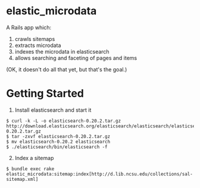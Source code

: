 # elastic_microdata

A Rails app which:

1. crawls sitemaps
2. extracts microdata
3. indexes the microdata in elasticsearch
4. allows searching and faceting of pages and items

(OK, it doesn't do all that yet, but that's the goal.)

# Getting Started

1. Install elasticsearch and start it

```
$ curl -k -L -o elasticsearch-0.20.2.tar.gz http://download.elasticsearch.org/elasticsearch/elasticsearch/elasticsearch-0.20.2.tar.gz
$ tar -zxvf elasticsearch-0.20.2.tar.gz
$ mv elasticsearch-0.20.2 elasticsearch
$ ./elasticsearch/bin/elasticsearch -f
```

2. Index a sitemap

```
$ bundle exec rake elastic_microdata:sitemap:index[http://d.lib.ncsu.edu/collections/sal-sitemap.xml]
```